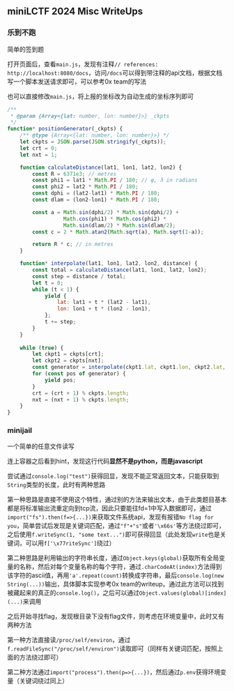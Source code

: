 ## miniLCTF 2024 Misc WriteUps

### 乐到不跑

简单的签到题

打开页面后，查看`main.js`，发现有注释`// references: http://localhost:8080/docs`，访问`/docs`可以得到带注释的api文档，根据文档写一个脚本发送请求即可，可以参考0x team的写法

也可以直接修改`main.js`，将上报的坐标改为自动生成的坐标序列即可

```javascript
/**
 * @param {Array<{lat: number, lon: number}>} _ckpts
 */ 
function* positionGenerator(_ckpts) {
    /** @type {Array<{lat: number, lon: number}>} */
    let ckpts = JSON.parse(JSON.stringify(_ckpts));
    let crt = 0;
    let nxt = 1;

    function calculateDistance(lat1, lon1, lat2, lon2) {
        const R = 6371e3; // metres
        const phi1 = lat1 * Math.PI / 180; // φ, λ in radians
        const phi2 = lat2 * Math.PI / 180;
        const dphi = (lat2-lat1) * Math.PI / 180;
        const dlam = (lon2-lon1) * Math.PI / 180;

        const a = Math.sin(dphi/2) * Math.sin(dphi/2) +
                  Math.cos(phi1) * Math.cos(phi2) *
                  Math.sin(dlam/2) * Math.sin(dlam/2);
        const c = 2 * Math.atan2(Math.sqrt(a), Math.sqrt(1-a));

        return R * c; // in metres
    }

    function* interpolate(lat1, lon1, lat2, lon2, distance) {
        const total = calculateDistance(lat1, lon1, lat2, lon2);
        const step = distance / total;
        let t = 0;
        while (t < 1) {
            yield {
                lat: lat1 + t * (lat2 - lat1),
                lon: lon1 + t * (lon2 - lon1),
            };
            t += step;
        }
    }
    
    while (true) {
        let ckpt1 = ckpts[crt];
        let ckpt2 = ckpts[nxt];
        const generator = interpolate(ckpt1.lat, ckpt1.lon, ckpt2.lat, ckpt2.lon, 99); // not 100, fuck ieee 754
        for (const pos of generator) {
            yield pos;
        }
        crt = (crt + 1) % ckpts.length;
        nxt = (nxt + 1) % ckpts.length;
    }
}
```

### minijail

一个简单的任意文件读写

连上容器之后看到hint，发现这行代码**显然不是python，而是javascript**

尝试通过`console.log("test")`获得回显，发现不能正常返回文本，只能获取到`String`类型的长度，此时有两种思路

第一种思路是直接不使用这个特性，通过别的方法来输出文本，由于此类题目基本都是将标准输出流重定向到tcp流，因此只要能往fd=1中写入数据即可，通过`import("fs").then(f=>{...})`来获取文件系统api，发现有报错`No flag for you`，简单尝试后发现是关键词匹配，通过`"f"+"s"`或者`'\x66s'`等方法绕过即可，之后使用`f.writeSync(1, "some text...")`即可获得回显（此处发现`write`也是关键词，可以用`f['\x77riteSync']`绕过）

第二种思路是利用输出的字符串长度，通过`Object.keys(global)`获取所有全局变量的名称，然后对每个变量名称的每个字符，通过`.charCodeAt(index)`方法得到该字符的ascii值，再用`'a'.repeat(count)`转换成字符串，最后`console.log(new String(...))`输出，具体脚本实现参考0x team的writeup。通过此方法可以找到被藏起来的真正的`console.log()`，之后可以通过`Object.values(global)[index](...)`来调用

之后开始寻找flag，发现根目录下没有flag文件，则考虑在环境变量中，此时又有两种方法

第一种方法直接读`/proc/self/environ`，通过`f.readFileSync("/proc/self/environ")`读取即可（同样有关键词匹配，按照上面的方法绕过即可）

第二种方法通过`import("process").then(p=>{...})`，然后通过`p.env`获得环境变量（关键词绕过同上）